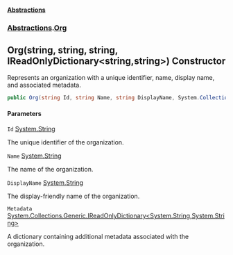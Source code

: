 #### [Abstractions](../../index.md 'index')
### [Abstractions](../index.md 'Abstractions').[Org](index.md 'Abstractions\.Org')

## Org\(string, string, string, IReadOnlyDictionary\<string,string\>\) Constructor

Represents an organization with a unique identifier, name, display name, and associated metadata\.

```csharp
public Org(string Id, string Name, string DisplayName, System.Collections.Generic.IReadOnlyDictionary<string,string>? Metadata=null);
```
#### Parameters

<a name='Abstractions.Org.Org(string,string,string,System.Collections.Generic.IReadOnlyDictionary_string,string_).Id'></a>

`Id` [System\.String](https://learn.microsoft.com/en-us/dotnet/api/system.string 'System\.String')

The unique identifier of the organization\.

<a name='Abstractions.Org.Org(string,string,string,System.Collections.Generic.IReadOnlyDictionary_string,string_).Name'></a>

`Name` [System\.String](https://learn.microsoft.com/en-us/dotnet/api/system.string 'System\.String')

The name of the organization\.

<a name='Abstractions.Org.Org(string,string,string,System.Collections.Generic.IReadOnlyDictionary_string,string_).DisplayName'></a>

`DisplayName` [System\.String](https://learn.microsoft.com/en-us/dotnet/api/system.string 'System\.String')

The display\-friendly name of the organization\.

<a name='Abstractions.Org.Org(string,string,string,System.Collections.Generic.IReadOnlyDictionary_string,string_).Metadata'></a>

`Metadata` [System\.Collections\.Generic\.IReadOnlyDictionary&lt;](https://learn.microsoft.com/en-us/dotnet/api/system.collections.generic.ireadonlydictionary-2 'System\.Collections\.Generic\.IReadOnlyDictionary\`2')[System\.String](https://learn.microsoft.com/en-us/dotnet/api/system.string 'System\.String')[,](https://learn.microsoft.com/en-us/dotnet/api/system.collections.generic.ireadonlydictionary-2 'System\.Collections\.Generic\.IReadOnlyDictionary\`2')[System\.String](https://learn.microsoft.com/en-us/dotnet/api/system.string 'System\.String')[&gt;](https://learn.microsoft.com/en-us/dotnet/api/system.collections.generic.ireadonlydictionary-2 'System\.Collections\.Generic\.IReadOnlyDictionary\`2')

A dictionary containing additional metadata associated with the organization\.